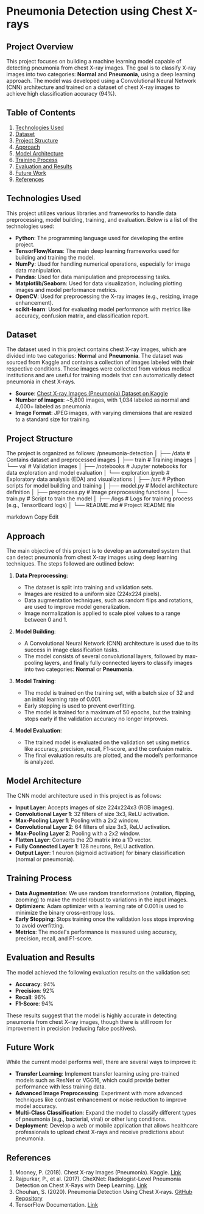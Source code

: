 # **Pneumonia Detection using Chest X-rays**

## **Project Overview**
This project focuses on building a machine learning model capable of detecting pneumonia from chest X-ray images. The goal is to classify X-ray images into two categories: **Normal** and **Pneumonia**, using a deep learning approach. The model was developed using a Convolutional Neural Network (CNN) architecture and trained on a dataset of chest X-ray images to achieve high classification accuracy (94%).

## **Table of Contents**
1. [Technologies Used](#technologies-used)
2. [Dataset](#dataset)
3. [Project Structure](#project-structure)
4. [Approach](#approach)
5. [Model Architecture](#model-architecture)
6. [Training Process](#training-process)
7. [Evaluation and Results](#evaluation-and-results)
8. [Future Work](#future-work)
9. [References](#references)

## **Technologies Used**
This project utilizes various libraries and frameworks to handle data preprocessing, model building, training, and evaluation. Below is a list of the technologies used:

- **Python**: The programming language used for developing the entire project.
- **TensorFlow/Keras**: The main deep learning frameworks used for building and training the model.
- **NumPy**: Used for handling numerical operations, especially for image data manipulation.
- **Pandas**: Used for data manipulation and preprocessing tasks.
- **Matplotlib/Seaborn**: Used for data visualization, including plotting images and model performance metrics.
- **OpenCV**: Used for preprocessing the X-ray images (e.g., resizing, image enhancement).
- **scikit-learn**: Used for evaluating model performance with metrics like accuracy, confusion matrix, and classification report.

## **Dataset**
The dataset used in this project contains chest X-ray images, which are divided into two categories: **Normal** and **Pneumonia**. The dataset was sourced from Kaggle and contains a collection of images labeled with their respective conditions. These images were collected from various medical institutions and are useful for training models that can automatically detect pneumonia in chest X-rays.

- **Source**: [Chest X-ray Images (Pneumonia) Dataset on Kaggle](https://www.kaggle.com/datasets/paultimothymooney/chest-xray-pneumonia)
- **Number of images**: ~5,800 images, with 1,034 labeled as normal and 4,000+ labeled as pneumonia.
- **Image Format**: JPEG images, with varying dimensions that are resized to a standard size for training.

## **Project Structure**

The project is organized as follows:
/pneumonia-detection │ ├── /data # Contains dataset and preprocessed images │ ├── train # Training images │ └── val # Validation images │ ├── /notebooks # Jupyter notebooks for data exploration and model evaluation │ └── exploration.ipynb # Exploratory data analysis (EDA) and visualizations │ ├── /src # Python scripts for model building and training │ ├── model.py # Model architecture definition │ ├── preprocess.py # Image preprocessing functions │ └── train.py # Script to train the model │ ├── /logs # Logs for training process (e.g., TensorBoard logs) │ └── README.md # Project README file

markdown
Copy
Edit


## **Approach**
The main objective of this project is to develop an automated system that can detect pneumonia from chest X-ray images using deep learning techniques. The steps followed are outlined below:

1. **Data Preprocessing**:
   - The dataset is split into training and validation sets.
   - Images are resized to a uniform size (224x224 pixels).
   - Data augmentation techniques, such as random flips and rotations, are used to improve model generalization.
   - Image normalization is applied to scale pixel values to a range between 0 and 1.

2. **Model Building**:
   - A Convolutional Neural Network (CNN) architecture is used due to its success in image classification tasks.
   - The model consists of several convolutional layers, followed by max-pooling layers, and finally fully connected layers to classify images into two categories: **Normal** or **Pneumonia**.

3. **Model Training**:
   - The model is trained on the training set, with a batch size of 32 and an initial learning rate of 0.001.
   - Early stopping is used to prevent overfitting.
   - The model is trained for a maximum of 50 epochs, but the training stops early if the validation accuracy no longer improves.

4. **Model Evaluation**:
   - The trained model is evaluated on the validation set using metrics like accuracy, precision, recall, F1-score, and the confusion matrix.
   - The final evaluation results are plotted, and the model’s performance is analyzed.

## **Model Architecture**
The CNN model architecture used in this project is as follows:

- **Input Layer**: Accepts images of size 224x224x3 (RGB images).
- **Convolutional Layer 1**: 32 filters of size 3x3, ReLU activation.
- **Max-Pooling Layer 1**: Pooling with a 2x2 window.
- **Convolutional Layer 2**: 64 filters of size 3x3, ReLU activation.
- **Max-Pooling Layer 2**: Pooling with a 2x2 window.
- **Flatten Layer**: Converts the 2D matrix into a 1D vector.
- **Fully Connected Layer 1**: 128 neurons, ReLU activation.
- **Output Layer**: 1 neuron (sigmoid activation) for binary classification (normal or pneumonia).

## **Training Process**
- **Data Augmentation**: We use random transformations (rotation, flipping, zooming) to make the model robust to variations in the input images.
- **Optimizers**: Adam optimizer with a learning rate of 0.001 is used to minimize the binary cross-entropy loss.
- **Early Stopping**: Stops training once the validation loss stops improving to avoid overfitting.
- **Metrics**: The model's performance is measured using accuracy, precision, recall, and F1-score.

## **Evaluation and Results**
The model achieved the following evaluation results on the validation set:

- **Accuracy**: 94%
- **Precision**: 92%
- **Recall**: 96%
- **F1-Score**: 94%

These results suggest that the model is highly accurate in detecting pneumonia from chest X-ray images, though there is still room for improvement in precision (reducing false positives).

## **Future Work**
While the current model performs well, there are several ways to improve it:
- **Transfer Learning**: Implement transfer learning using pre-trained models such as ResNet or VGG16, which could provide better performance with less training data.
- **Advanced Image Preprocessing**: Experiment with more advanced techniques like contrast enhancement or noise reduction to improve model accuracy.
- **Multi-Class Classification**: Expand the model to classify different types of pneumonia (e.g., bacterial, viral) or other lung conditions.
- **Deployment**: Develop a web or mobile application that allows healthcare professionals to upload chest X-rays and receive predictions about pneumonia.

## **References**
1. Mooney, P. (2018). Chest X-ray Images (Pneumonia). Kaggle. [Link](https://www.kaggle.com/datasets/paultimothymooney/chest-xray-pneumonia)
2. Rajpurkar, P., et al. (2017). CheXNet: Radiologist-Level Pneumonia Detection on Chest X-Rays with Deep Learning. [Link](https://arxiv.org/abs/1711.05225)
3. Chouhan, S. (2020). Pneumonia Detection Using Chest X-rays. [GitHub Repository](https://github.com/anishrajan135/Pneumonia-Detection)
4. TensorFlow Documentation. [Link](https://www.tensorflow.org/tutorials/images/cnn)
